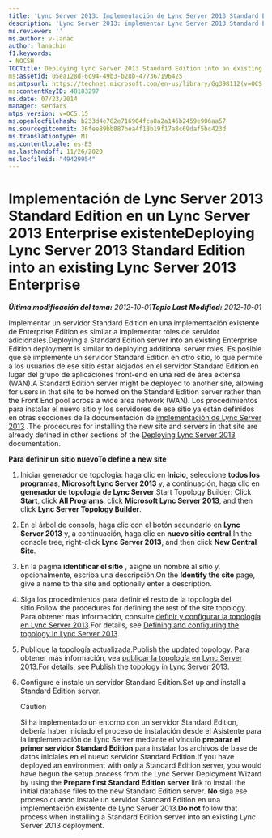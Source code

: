 ```yaml
---
title: 'Lync Server 2013: Implementación de Lync Server 2013 Standard Edition en un Lync Server 2013 Enterprise existente'
description: 'Lync Server 2013: implementar Lync Server 2013 Standard Edition en una empresa de Lync Server 2013 existente.'
ms.reviewer: ''
ms.author: v-lanac
author: lanachin
f1.keywords:
- NOCSH
TOCTitle: Deploying Lync Server 2013 Standard Edition into an existing Lync Server 2013 Enterprise
ms:assetid: 05ea128d-6c94-49b3-b28b-477367196425
ms:mtpsurl: https://technet.microsoft.com/en-us/library/Gg398112(v=OCS.15)
ms:contentKeyID: 48183297
ms.date: 07/23/2014
manager: serdars
mtps_version: v=OCS.15
ms.openlocfilehash: b233d4e782e716904fca0a2a146b2459e906aa57
ms.sourcegitcommit: 36fee89bb887bea4f18b19f17a8c69daf5bc423d
ms.translationtype: MT
ms.contentlocale: es-ES
ms.lasthandoff: 11/26/2020
ms.locfileid: "49429954"
---
```

# <a name="deploying-lync-server-2013-standard-edition-into-an-existing-lync-server-2013-enterprise"></a><span data-ttu-id="98cfc-103">Implementación de Lync Server 2013 Standard Edition en un Lync Server 2013 Enterprise existente</span><span class="sxs-lookup"><span data-stu-id="98cfc-103">Deploying Lync Server 2013 Standard Edition into an existing Lync Server 2013 Enterprise</span></span>

<div data-xmlns="http://www.w3.org/1999/xhtml">

<div class="topic" data-xmlns="http://www.w3.org/1999/xhtml" data-msxsl="urn:schemas-microsoft-com:xslt" data-cs="https://msdn.microsoft.com/">

<div data-asp="https://msdn2.microsoft.com/asp">



</div>

<div id="mainSection">

<div id="mainBody"><span data-ttu-id="98cfc-104">

<span> </span></span><span class="sxs-lookup"><span data-stu-id="98cfc-104">

<span> </span></span></span>

<span data-ttu-id="98cfc-105">_**Última modificación del tema:** 2012-10-01_</span><span class="sxs-lookup"><span data-stu-id="98cfc-105">_**Topic Last Modified:** 2012-10-01_</span></span>

<span data-ttu-id="98cfc-106">Implementar un servidor Standard Edition en una implementación existente de Enterprise Edition es similar a implementar roles de servidor adicionales.</span><span class="sxs-lookup"><span data-stu-id="98cfc-106">Deploying a Standard Edition server into an existing Enterprise Edition deployment is similar to deploying additional server roles.</span></span> <span data-ttu-id="98cfc-107">Es posible que se implemente un servidor Standard Edition en otro sitio, lo que permite a los usuarios de ese sitio estar alojados en el servidor Standard Edition en lugar del grupo de aplicaciones front-end en una red de área extensa (WAN).</span><span class="sxs-lookup"><span data-stu-id="98cfc-107">A Standard Edition server might be deployed to another site, allowing for users in that site to be homed on the Standard Edition server rather than the Front End pool across a wide area network (WAN).</span></span> <span data-ttu-id="98cfc-108">Los procedimientos para instalar el nuevo sitio y los servidores de ese sitio ya están definidos en otras secciones de la documentación de [implementación de Lync Server 2013](lync-server-2013-deploying-lync-server.md) .</span><span class="sxs-lookup"><span data-stu-id="98cfc-108">The procedures for installing the new site and servers in that site are already defined in other sections of the [Deploying Lync Server 2013](lync-server-2013-deploying-lync-server.md) documentation.</span></span>

<div id="sectionSection0" class="section">

<span data-ttu-id="98cfc-109">**Para definir un sitio nuevo**</span><span class="sxs-lookup"><span data-stu-id="98cfc-109">**To define a new site**</span></span>

1.  <span data-ttu-id="98cfc-110">Iniciar generador de topología: haga clic en **Inicio**, seleccione **todos los programas**, **Microsoft Lync Server 2013** y, a continuación, haga clic en **generador de topología de Lync Server**.</span><span class="sxs-lookup"><span data-stu-id="98cfc-110">Start Topology Builder: Click **Start**, click **All Programs**, click **Microsoft Lync Server 2013**, and then click **Lync Server Topology Builder**.</span></span>

2.  <span data-ttu-id="98cfc-111">En el árbol de consola, haga clic con el botón secundario en **Lync Server 2013** y, a continuación, haga clic en **nuevo sitio central**.</span><span class="sxs-lookup"><span data-stu-id="98cfc-111">In the console tree, right-click **Lync Server 2013**, and then click **New Central Site**.</span></span>

3.  <span data-ttu-id="98cfc-112">En la página **identificar el sitio** , asigne un nombre al sitio y, opcionalmente, escriba una descripción.</span><span class="sxs-lookup"><span data-stu-id="98cfc-112">On the **Identify the site** page, give a name to the site and optionally enter a description.</span></span>

4.  <span data-ttu-id="98cfc-113">Siga los procedimientos para definir el resto de la topología del sitio.</span><span class="sxs-lookup"><span data-stu-id="98cfc-113">Follow the procedures for defining the rest of the site topology.</span></span> <span data-ttu-id="98cfc-114">Para obtener más información, consulte [definir y configurar la topología en Lync Server 2013](lync-server-2013-defining-and-configuring-the-topology.md).</span><span class="sxs-lookup"><span data-stu-id="98cfc-114">For details, see [Defining and configuring the topology in Lync Server 2013](lync-server-2013-defining-and-configuring-the-topology.md).</span></span>

5.  <span data-ttu-id="98cfc-115">Publique la topología actualizada.</span><span class="sxs-lookup"><span data-stu-id="98cfc-115">Publish the updated topology.</span></span> <span data-ttu-id="98cfc-116">Para obtener más información, vea [publicar la topología en Lync Server 2013](lync-server-2013-publish-the-topology.md).</span><span class="sxs-lookup"><span data-stu-id="98cfc-116">For details, see [Publish the topology in Lync Server 2013](lync-server-2013-publish-the-topology.md).</span></span>

6.  <span data-ttu-id="98cfc-117">Configure e instale un servidor Standard Edition.</span><span class="sxs-lookup"><span data-stu-id="98cfc-117">Set up and install a Standard Edition server.</span></span>
    
    <div>
    

    > [!Caution]  
    > <span data-ttu-id="98cfc-118">Si ha implementado un entorno con un servidor Standard Edition, debería haber iniciado el proceso de instalación desde el Asistente para la implementación de Lync Server mediante el vínculo <STRONG>preparar el primer servidor Standard Edition</STRONG> para instalar los archivos de base de datos iniciales en el nuevo servidor Standard Edition.</span><span class="sxs-lookup"><span data-stu-id="98cfc-118">If you have deployed an environment with only a Standard Edition server, you would have begun the setup process from the Lync Server Deployment Wizard by using the <STRONG>Prepare first Standard Edition server</STRONG> link to install the initial database files to the new Standard Edition server.</span></span> <span data-ttu-id="98cfc-119"><STRONG>No</STRONG> siga ese proceso cuando instale un servidor Standard Edition en una implementación existente de Lync Server 2013.</span><span class="sxs-lookup"><span data-stu-id="98cfc-119"><STRONG>Do not</STRONG> follow that process when installing a Standard Edition server into an existing Lync Server 2013 deployment.</span></span>

    
    <span data-ttu-id="98cfc-120"></div>

</div>

</div>

<span> </span>

</div>

</div>

</span><span class="sxs-lookup"><span data-stu-id="98cfc-120"></div>

</div>

</div>

<span> </span>

</div>

</div>

</span></span></div>

